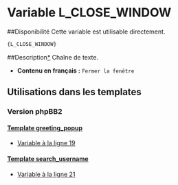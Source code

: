 # Variable L_CLOSE_WINDOW

##Disponibilité
Cette variable est utilisable directement.

```html
{L_CLOSE_WINDOW}
```

##Description[*](https://fa-tvars.appspot.com/var/L_CLOSE_WINDOW)
Chaîne de texte.

* __Contenu en français :__ `Fermer la fenêtre`

## Utilisations dans les templates

### Version phpBB2

#### [Template greeting_popup](subsilver/greeting_popup.md#readme)
* [Variable &agrave; la ligne 19](../subsilver/greeting_popup.tpl#L19)

#### [Template search_username](subsilver/search_username.md#readme)
* [Variable &agrave; la ligne 21](../subsilver/search_username.tpl#L21)